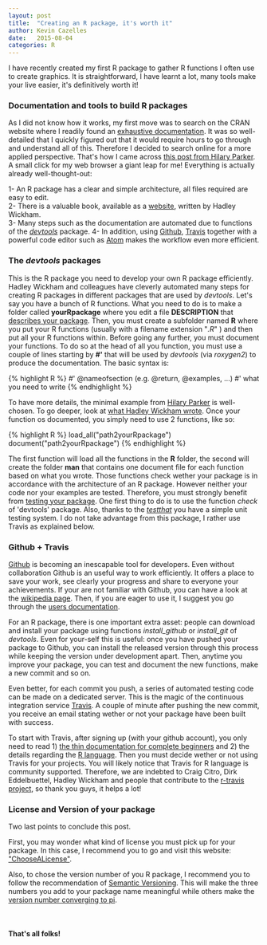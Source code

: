 ```yaml
---
layout: post
title:  "Creating an R package, it's worth it"
author: Kevin Cazelles
date:   2015-08-04
categories: R
---
```



I have recently created my first R package to gather R functions I often use to create graphics.
It is straightforward, I have learnt a lot, many tools make your live easier, it's definitively worth it!


### Documentation and tools to build R packages ###

As I did not know how it works, my first move was to search on the CRAN website where I readily found an [exhaustive documentation](https://cran.r-project.org/doc/manuals/r-release/R-exts.html).
It was so well-detailed that I quickly figured out that it would require hours to go through and understand all of this.
Therefore I decided to search online for a more applied perspective. That's how I came across [this post from Hilary Parker](http://hilaryparker.com/2014/04/29/writing-an-r-package-from-scratch/).
A small click for my web browser a giant leap for me!
Everything is actually already well-thought-out:

1- An R package has a clear and simple architecture, all files required are easy to edit.  
2- There is a valuable book, available as a [website](http://r-pkgs.had.co.nz), written by Hadley Wickham.  
3- Many steps such as the documentation are automated due to functions of the [*devtools*](https://cran.r-project.org/web/packages/devtools/index.html) package.
4- In addition, using [Github](https://github.com), [Travis](https://travis-ci.org) together with a powerful code editor such as [Atom](https://atom.io) makes the workflow even more efficient.


### The *devtools* packages ###

This is the R package you need to develop your own R package efficiently.
Hadley Wickham and colleagues have cleverly automated many steps for creating R packages in different packages that are used by *devtools*.
Let's say you have a bunch of R functions. What you need to do is to make a folder called **yourRpackage** where you edit a file **DESCRIPTION** that [describes your package](http://r-pkgs.had.co.nz/description.html).
Then, you must create a subfolder named **R** where you put your R functions (usually with a filename extension "*.R*" ) and then put all your R functions within.
Before going any further, you must document your functions.
To do so at the head of all you function, you must use a couple of lines starting by **#'** that will be used by *devtools* (via *roxygen2*) to produce the documentation. The basic syntax is:

{% highlight R %}
#' @nameofsection  (e.g. @return, @examples, ...)
#' what you need to write
{% endhighlight %}


To have more details, the minimal example from [Hilary Parker](http://hilaryparker.com/2014/04/29/writing-an-r-package-from-scratch/) is well-chosen. To go deeper, look at [what Hadley Wickham wrote](http://r-pkgs.had.co.nz/man.html). Once your function os documented, you simply need to use 2 functions, like so:

{% highlight R %}
load_all("path2yourRpackage")   
document("path2yourRpackage")
{% endhighlight %}

The first function will load all the functions in the **R** folder, the second will create the folder **man** that contains one document file for each function based on what you wrote.
Those functions check wether your package is in accordance with the architecture of an R package. However neither your code nor your examples are tested.
Therefore, you must strongly benefit from [testing your package](http://r-pkgs.had.co.nz/check.html).
One first thing to do is to use the function *check* of 'devtools' package.
Also, thanks to the [*testthat*](https://cran.r-project.org/web/packages/testthat/index.html) you have a simple unit testing system.
I do not take advantage from this package, I rather use Travis as explained below.


### Github + Travis ###

[Github](https://github.com) is becoming an inescapable tool for developers. Even without collaboration Github is an useful way to work efficiently.
It offers a place to save your work, see clearly your progress and share to everyone your achievements.
If your are not familiar with Github, you can have a look at the [wikipedia page](https://en.wikipedia.org/wiki/GitHub). Then, if you are eager to use it, I suggest you go through the [users documentation](https://en.wikipedia.org/wiki/GitHub).

For an R package, there is one important extra asset: people can download and install your package using functions *install_github* or *install_git* of *devtools*. Even for your-self this is useful: once you have pushed your package to Github, you can install the released version through this process while keeping the version under development apart. Then, anytime you improve your package, you can test and document the new functions, make a new commit and so on.

Even better, for each commit you push, a series of automated testing code can be made on a dedicated server. This is the magic of the continuous integration service [Travis](https://travis-ci.org). A couple of minute after pushing the new commit, you receive an email stating wether or not your package have been built with success.

To start with Travis, after signing up (with your github account), you only need to read 1) [the thin documentation for complete beginners](http://docs.travis-ci.com/user/for-beginners) and 2) the details regarding the [R language](http://docs.travis-ci.com/user/languages/r/). Then you must decide wether or not using Travis for your projects.
You will likely notice that Travis for R language is community supported. Therefore, we are indebted to Craig Citro, Dirk Eddelbuettel, Hadley Wickham and people that contribute to the [r-travis project](https://github.com/craigcitro/r-travis), so thank you guys, it helps a lot!


### License and Version of your package ###

Two last points to conclude this post.

First, you may wonder what kind of license you must pick up for your package. In this case, I recommend you to go and visit this website: ["ChooseALicense"](http://choosealicense.com).

Also, to chose the version number of you R package, I recommend you to follow the recommendation of [Semantic Versioning](http://semver.org). This will make the three numbers you add to your package name meaningful while others make the [version number converging to pi](https://en.wikipedia.org/wiki/TeX).

<br/>

#### That's all folks!

<br/>
